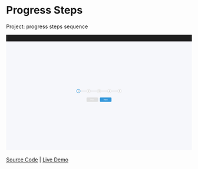 # Progress Steps

Project: progress steps sequence

![cover](cover.png)

[Source Code](./README.md) | [Live Demo](https://josephgattuso.github.io/js-projects/progress-steps/index)
